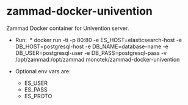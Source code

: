 # zammad-docker-univention

Zammad Docker container for Univention server.

* Run:
  * docker run -ti -p 80:80 -e ES_HOST=elasticsearch-host -e DB_HOST=postgresql-host -e DB_NAME=database-name -e DB_USER=postgresql-user -e DB_PASS=postgresql-pass -v /opt/zammad:/opt/zammad monotek/zammad-docker-univention

* Optional env vars are:
  * ES_USER
  * ES_PASS
  * ES_PROTO
